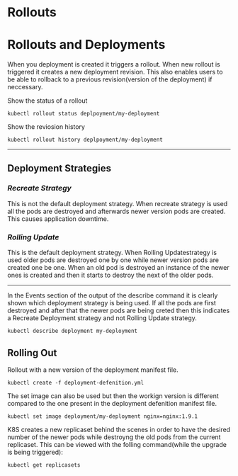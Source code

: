 # Rollouts
# Rollouts and Deployments
When you deployment is created it triggers a rollout. When new rollout is triggered it creates a new deployment revision. This also enables users to be able to rollback to a previous revision(version of the deployment) if neccessary.

Show the status of a rollout
```
kubectl rollout status deplpoyment/my-deployment
```
Show the reviosion history
```
kubectl rollout history deplpoyment/my-deployment
```
---
## Deployment Strategies

### ***Recreate Strategy***
This is not the default deployment strategy. When recreate strategy is used all the pods are destroyed and afterwards newer version pods are created. This causes application downtime.

### ***Rolling Update***
This is the default deployment strategy. When Rolling Updatestrategy is used older pods are destroyed one by one while newer version pods are created one be one. When an old pod is destroyed an instance of the newer ones is created and then it starts to destroy the next of the older pods.

---
In the Events section of the output of the describe command it is clearly shown which deployment strategy is being used. If all the pods are first destroyed and after that the newer pods are being creted then this indicates a Recreate Deployment strategy and not Rolling Update strategy.
```
kubectl describe deployment my-deployment
```
## Rolling Out

Rollout with a new version of the deployment manifest file.
```
kubectl create -f deployment-defenition.yml
```
The set image can also be used but then the workign version is different compared to the one present in the deployment defenition manifest file.
```
kubectl set image deployment/my-deployment nginx=nginx:1.9.1
```
K8S creates a new replicaset behind the scenes in order to have the desired number of the newer pods while destroyng the old pods from the current replicaset. This can be viewed with the folling command(while the upgrade is being triggered):
```
kubectl get replicasets
```
